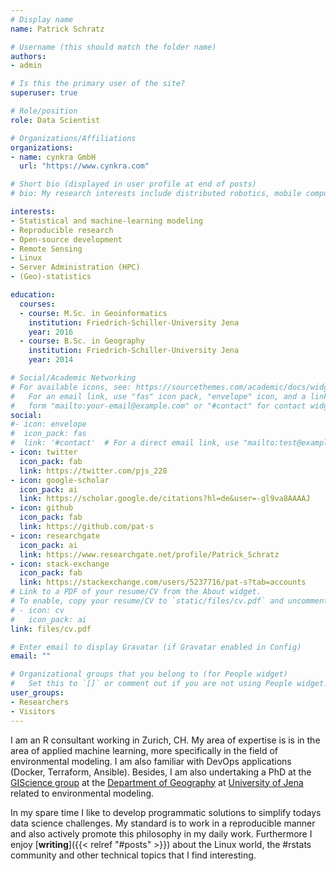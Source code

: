 ```yaml
---
# Display name
name: Patrick Schratz

# Username (this should match the folder name)
authors:
- admin

# Is this the primary user of the site?
superuser: true

# Role/position
role: Data Scientist

# Organizations/Affiliations
organizations:
- name: cynkra GmbH
  url: "https://www.cynkra.com"

# Short bio (displayed in user profile at end of posts)
# bio: My research interests include distributed robotics, mobile computing and programmable matter.

interests:
- Statistical and machine-learning modeling
- Reproducible research
- Open-source development
- Remote Sensing
- Linux
- Server Administration (HPC)
- (Geo)-statistics

education:
  courses:
  - course: M.Sc. in Geoinformatics
    institution: Friedrich-Schiller-University Jena
    year: 2016
  - course: B.Sc. in Geography
    institution: Friedrich-Schiller-University Jena
    year: 2014

# Social/Academic Networking
# For available icons, see: https://sourcethemes.com/academic/docs/widgets/#icons
#   For an email link, use "fas" icon pack, "envelope" icon, and a link in the
#   form "mailto:your-email@example.com" or "#contact" for contact widget.
social:
#- icon: envelope
#  icon_pack: fas
#  link: '#contact'  # For a direct email link, use "mailto:test@example.org".
- icon: twitter
  icon_pack: fab
  link: https://twitter.com/pjs_228
- icon: google-scholar
  icon_pack: ai
  link: https://scholar.google.de/citations?hl=de&user=-gl9va8AAAAJ
- icon: github
  icon_pack: fab
  link: https://github.com/pat-s
- icon: researchgate
  icon_pack: ai
  link: https://www.researchgate.net/profile/Patrick_Schratz
- icon: stack-exchange
  icon_pack: fab
  link: https://stackexchange.com/users/5237716/pat-s?tab=accounts
# Link to a PDF of your resume/CV from the About widget.
# To enable, copy your resume/CV to `static/files/cv.pdf` and uncomment the lines below.
# - icon: cv
#   icon_pack: ai
link: files/cv.pdf

# Enter email to display Gravatar (if Gravatar enabled in Config)
email: ""

# Organizational groups that you belong to (for People widget)
#   Set this to `[]` or comment out if you are not using People widget.
user_groups:
- Researchers
- Visitors
---
```


I am an R consultant working in Zurich, CH.
My area of expertise is is in the area of applied machine learning, more specifically in the field of environmental modeling.
I am also familiar with DevOps applications (Docker, Terraform, Ansible).
Besides, I am also undertaking a PhD at the [GIScience group](https://www.geographie.uni-jena.de/Geoinformatik_p_1558.html) at the [Department of Geography](https://www.geographie.uni-jena.de/Institut+für+Geographie.html) at [University of Jena](https://www.uni-jena.de/en/) related to environmental modeling.

In my spare time I like to develop programmatic solutions to simplify todays data science challenges.
My standard is to work in a reproducible manner and also actively promote this philosophy in my daily work.
Furthermore I enjoy [**writing**]({{< relref "#posts" >}}) about the Linux world, the #rstats community and other technical topics that I find interesting.
